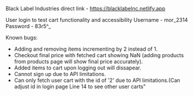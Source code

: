 Black Label Industries direct link - https://blacklabelnc.netlify.app

User login to test cart functionality and accessibility
Username - mor_2314
Password - 83r5^_


Known bugs:
- Adding and removing items incrementing by 2 instead of 1.
- Checkout final price with fetched cart showing NaN (adding products from products page will show final price accurately).
- Added items to cart upon logging out will dissapear.
- Cannot sign up due to API limitations.
- Can only fetch user cart with the id of '2' due to API limitations.(Can adjust id in login page Line 14 to see other user carts"
